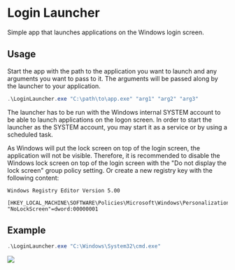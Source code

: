 # Login Launcher

Simple app that launches applications on the Windows login screen.

## Usage
Start the app with the path to the application you want to launch and any arguments you want to pass to it. The arguments will be passed along by the launcher to your application.

```powershell
.\LoginLauncher.exe "C:\path\to\app.exe" "arg1" "arg2" "arg3"
```

The launcher has to be run with the Windows internal SYSTEM account to be able to launch applications on the logon screen. In order to start the launcher as the SYSTEM account, you may start it as a service or by using a scheduled task.

As Windows will put the lock screen on top of the login screen, the application will not be visible. Therefore, it is recommended to disable the Windows lock screen on top of the login screen with the "Do not display the lock screen" group policy setting. Or create a new registry key with the following content:

```registry
Windows Registry Editor Version 5.00

[HKEY_LOCAL_MACHINE\SOFTWARE\Policies\Microsoft\Windows\Personalization]
"NoLockScreen"=dword:00000001
```

## Example

```powershell
.\LoginLauncher.exe "C:\Windows\System32\cmd.exe"
```

<kbd> <img src="https://github.com/nerdfactor/LoginLauncher/assets/214934/971c2376-980a-45bb-a6ec-795f6a963081" /> </kbd>






